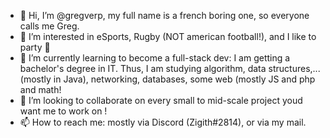 - 👋 Hi, I’m @gregverp, my full name is a french boring one, so everyone calls me Greg.
- 👀 I’m interested in eSports, Rugby (NOT american football!), and I like to party 🥂
- 🌱 I’m currently learning to become a full-stack dev: I am getting a bachelor's degree in IT. Thus, I am studying algorithm, data structures,... (mostly in Java), networking, databases, some web (mostly JS and php and math!
- 💞️ I’m looking to collaborate on every small to mid-scale project youd want me to work on !
- 📫 How to reach me: mostly via Discord (Zigith#2814), or via my mail.

<!---
gregverp/gregverp is a ✨ special ✨ repository because its `README.md` (this file) appears on your GitHub profile.
You can click the Preview link to take a look at your changes.
--->
